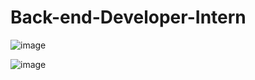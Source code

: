 # Back-end-Developer-Intern

![image](https://user-images.githubusercontent.com/69069090/214589772-297261fa-4316-44c3-aa80-54bfa5eef427.png)

![image](https://user-images.githubusercontent.com/69069090/214589820-66cf8ceb-bfbe-4087-83c6-54d99de1a06a.png)
